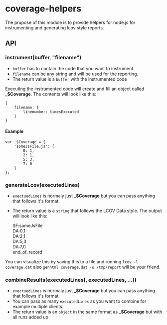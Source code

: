 # coverage-helpers
The prupose of this module is to provide helpers for node.js for instrumenting and generating lcov style reports.

## API

### instrument(buffer, "filename")
* `buffer` has to contain the code that you want to instrument.
* `filename` can be any string and will be used for the reporting.
* The return value is a `buffer` with the instrumented code

Executing the instrumented code will create and fill an object called **_$Coverage**. The contents will look like this:

    {
        filename: {
            linenumber: timesExecuted
        }
    }

#### Example

    var _$Coverage = {
        'someJsFile.js': {
            0: 1,
            2: 1,
            5: 3,
            7: 0
        }
    };

### generateLcov(executedLines)
* `exectuedLines` is normaly just **_$Coverage** but you can pass anything that follows it's format.
* The return value is a `string` that follows the LCOV Data style.
The output will look like this:

    SF:someJsFile  
    DA:0,1  
    DA:2,1  
    DA:5,3  
    DA:7,0  
    end_of_record

You can visualize this by saving this to a file and running `lcov -l coverage.dat` also `genhtml coverage.dat -o /tmp/report` will be your friend.

### combineResults(executedLines[, executedLines, …])
* `exectuedLines` is normaly just **_$Coverage** but you can pass anything that follows it's format.
* You can pass as many `executedLines` as you want to combine for example multiple clients.
* The return value is an `object` in the same format as **_$Coverage** but with all runs added up
